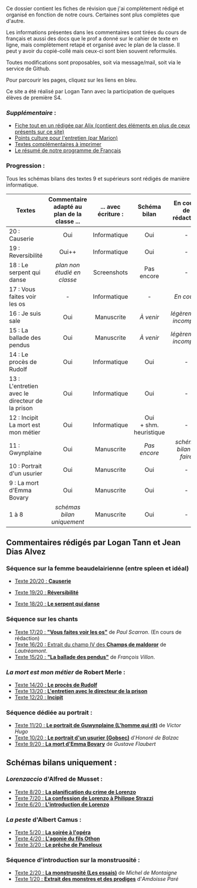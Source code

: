 Ce dossier contient les fiches de révision que j'ai complètement rédigé et organisé en fonction de notre cours. Certaines sont plus complètes que d'autre.

Les informations présentes dans les commentaires sont tirées du cours de français et aussi des docs que le prof a donné sur le cahier de texte en ligne, mais complètement retapé et organisé avec le plan de la classe. Il peut y avoir du copié-collé mais ceux-ci sont bien souvent reformulés.

Toutes modifications sont proposables, soit via message/mail, soit via le service de Github.

Pour parcourir les pages, cliquez sur les liens en bleu.



Ce site a été réalisé par Logan Tann avec la participation de quelques élèves de première S4.

### *Supplémentaire* :

* [Fiche tout en un rédigée par Alix (contient des éléments en plus de ceux présents sur ce site)](https://docs.google.com/document/d/1vuFcUAQpijbgveyHbleFmPk7E1zsORSIzSC5htFnoDs/edit?usp=sharing)
* [Points culture pour l'entretien (par Marion)](textes/culture.md)
* [Textes complémentaires à imprimer](https://github.com/LoganTann/fr/tree/master/compl)
* [Le résumé de notre programme de Français](notions.md)

### Progression : 

Tous les schémas bilans des textes 9 et supérieurs sont rédigés de manière informatique.

| Textes                                          | Commentaire adapté au plan de la classe ... | ... avec écriture : |        Schéma bilan        | En cours de rédaction  |
| ----------------------------------------------- | :-----------------------------------------: | :-----------------: | :------------------------: | :--------------------: |
| 20 : Causerie                                   |                     Oui                     |    Informatique     |            Oui             |           -            |
| 19 : Reversibilité                              |                    Oui++                    |    Informatique     |            Oui             |           -            |
| 18 : Le serpent qui danse                       |         *plan non étudié en classe*         |     Screenshots     |         Pas encore         |           -            |
| 17 : Vous faites voir les os                    |                      -                      |    Informatique     |             -              |       *En cours*       |
| 16 : Je suis sale                               |                     Oui                     |     Manuscrite      |         *À venir*          | *légèrement incomplet* |
| 15 : La ballade des pendus                      |                     Oui                     |     Manuscrite      |         *À venir*          | *légèrement incomplet* |
| 14 : Le procès de Rudolf                        |                     Oui                     |    Informatique     |            Oui             |           -            |
| 13 : L'entretien avec le directeur de la prison |                     Oui                     |    Informatique     |            Oui             |           -            |
| 12 : Incipit La mort est mon métier             |                     Oui                     |    Informatique     | Oui<br/>+ shm. heuristique |           -            |
| 11 : Gwynplaine                                 |                     Oui                     |     Manuscrite      |        *Pas encore*        | *schéma bilan à faire* |
| 10 : Portrait d'un usurier                      |                     Oui                     |     Manuscrite      |            Oui             |           -            |
| 9 : La mort d'Emma Bovary                       |                     Oui                     |     Manuscrite      |            Oui             |           -            |
| 1 à 8                                           |         *schémas bilan uniquement*          |     Manuscrite      |            Oui             |           -            |

## Commentaires rédigés par Logan Tann et Jean Dias Alvez

### Séquence sur la femme beaudelairienne (entre spleen et idéal) 

* [Texte 20/20 : **Causerie**](textes/txt20.md)
* [Texte 19/20 : **Réversibilité**](textes/txt19.md)

* [Texte 18/20 : **Le serpent qui danse**](textes/txt18.md)

### Séquence sur les chants

* [Texte 17/20 : **"Vous faites voir les os"**](textes/txt17.md) de *Paul Scarron*. (En cours de rédaction)
* [Texte 16/20 : Extrait du champ IV des **Champs de maldoror**](textes/txt16.md) de *Lautréamont*.
* [Texte 15/20 : **"La ballade des pendus"**](textes/txt15.md) de *François Villon*.

### *La mort est mon métier* de Robert Merle :

*  [Texte 14/20 : **Le procès de Rudolf**](textes/txt14.md) 
*  [Texte 13/20 : **L'entretien avec le directeur de la prison**](textes/txt13.md) 
*  [Texte 12/20 : **Incipit**](textes/txt12.md) 

### Séquence dédiée au portrait :

* [Texte 11/20 : **Le portrait de Guwynplaine (L'homme qui rit)**](textes/txt11.md) de *Victor Hugo* 
* [Texte 10/20 : **Le portrait d'un usurier (Gobsec)**](textes/txt10.md) d'*Honoré de Balzac* 
* [Texte 9/20 : **La mort d'Emma Bovary**](textes/txt9.md) de *Gustave Flaubert* 



## Schémas bilans uniquement :

### *Lorenzaccio* d'Alfred de Musset : 

* [Texte 8/20 : **La planification du crime de Lorenzo**](textes/txt8.jpg) 
* [Texte 7/20 : **La confession de Lorenzo à Philippe Strazzi**](textes/txt7.jpg) 
* [Texte 6/20 : **L'introduction de Lorenzo**](textes/txt6.jpg) 

### *La peste* d'Albert Camus :

* [Texte 5/20 : **La soirée à l'opéra**](textes/txt5.jpg) 
* [Texte 4/20 : **L'agonie du fils Othon**](textes/txt4.jpg) 
* [Texte 3/20 : **Le prêche de Paneloux**](textes/txt3.jpg) 


### Séquence d'introduction sur la monstruosité : 

* [Texte 2/20 : **La monstruosité (Les essais)**](textes/txt2.jpg) de *Michel de Montaigne*
* [Texte 1/20 : **Extrait des monstres et des prodiges**](textes/txt1.jpg) d'*Amdoisse Paré* 
